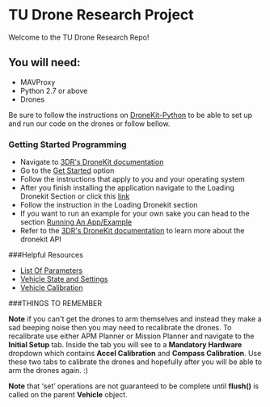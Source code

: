 # TU Drone Research Project

Welcome to the TU Drone Research Repo!

## You will need:
* MAVProxy
* Python 2.7 or above
* Drones

Be sure to follow the instructions on [DroneKit-Python](http://python.dronekit.io/guide/getting_started.html) to be able to set up and run our code on the drones or follow bellow.


### Getting Started Programming

 - Navigate to [3DR's DroneKit documentation](http://python.dronekit.io/)
 - Go to the [Get Started](http://python.dronekit.io/guide/getting_started.html) option
 - Follow the instructions that apply to you and your operating system
 - After you finish installing the application navigate to the Loading Dronekit Section or click this [link](http://python.dronekit.io/guide/getting_started.html#loading-dronekit)
 - Follow the instruction in the Loading Dronekit section
 - If you want to run an example for your own sake you can head to the section [Running An App/Example](http://python.dronekit.io/guide/getting_started.html#running-an-app-example)
 - Refer to the [3DR's DroneKit documentation](http://python.dronekit.io/) to learn more about the dronekit API


###Helpful Resources

 - [List Of Parameters](http://copter.ardupilot.com/wiki/arducopter-parameters/)
 - [Vehicle State and Settings](http://python.dronekit.io/guide/vehicle_state_and_parameters.html)
 - [Vehicle Calibration](https://3drobotics.com/kb/troubleshooting/)



 ###THINGS TO REMEMBER

 **Note** if you can't get the drones to arm themselves and instead they make a sad beeping noise then you may need to recalibrate the drones.
 To recalibrate use either APM Planner or Mission Planner and navigate to the **Initial Setup** tab. Inside the tab you will see to a **Mandatory Hardware** dropdown
 which contains **Accel Calibration** and **Compass Calibration**. Use these two tabs to calibrate the drones and hopefully after you will be able to arm the drones again. :)

 **Note** that ‘set’ operations are not guaranteed to be complete until **flush()** is called on the parent **Vehicle** object.
